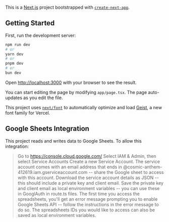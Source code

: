 This is a [Next.js](https://nextjs.org) project bootstrapped with [`create-next-app`](https://nextjs.org/docs/app/api-reference/cli/create-next-app).

## Getting Started

First, run the development server:

```bash
npm run dev
# or
yarn dev
# or
pnpm dev
# or
bun dev
```

Open [http://localhost:3000](http://localhost:3000) with your browser to see the result.

You can start editing the page by modifying `app/page.tsx`. The page auto-updates as you edit the file.

This project uses [`next/font`](https://nextjs.org/docs/app/building-your-application/optimizing/fonts) to automatically optimize and load [Geist](https://vercel.com/font), a new font family for Vercel.

## Google Sheets Integration

This project reads and writes data to Google Sheets. To allow this integration:

> Go to https://console.cloud.google.com/
> Select IAM & Admin, then select Service Accounts
> Create a new Service Account.
> The service account comes with an email address that ends in @cosmic-anthem-412619.iam.gserviceaccount.com -- share the Google sheet to access with this account.
> Download the service account details as JSON -- this should include a private key and client email.
> Save the private key and client email as local environment variables -- you can use these in GooglAuth in route.ts files.
> The first time you access the spreadsheets, you'll get an error message prompting you to enable Google Sheets API -- follow the instructions in the error message to do so.
> The spreadsheets IDs you would like to access can also be saved as local environment variables.
